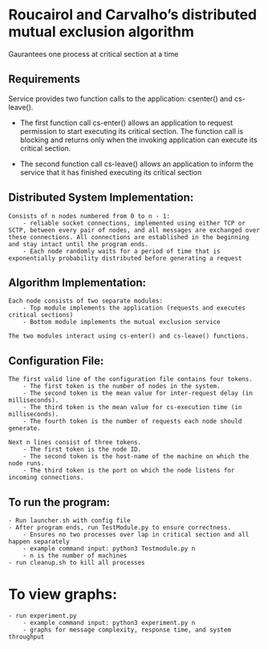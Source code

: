 # Roucairol and Carvalho’s distributed mutual exclusion algorithm

Gaurantees one process at critical section at a time

## Requirements

Service provides two function calls to the application: csenter() and cs-leave(). 

- The first function call cs-enter() allows an application to request permission
to start executing its critical section. The function call is blocking and returns only when the invoking application can execute its critical section. 

- The second function call cs-leave() allows an application to inform the service that it has finished executing its critical section


## Distributed System Implementation:

    Consists of n nodes numbered from 0 to n - 1:
        - reliable socket connections, implemented using either TCP or SCTP, between every pair of nodes, and all messages are exchanged over these connections. All connections are established in the beginning and stay intact until the program ends.
        - Each node randomly waits for a period of time that is exponentially probability distributed before generating a request

## Algorithm Implementation: 

    Each node consists of two separate modules:
        - Top module implements the application (requests and executes critical sections)
        - Bottom module implements the mutual exclusion service

    The two modules interact using cs-enter() and cs-leave() functions.

## Configuration File:

    The first valid line of the configuration file contains four tokens. 
        - The first token is the number of nodes in the system.
        - The second token is the mean value for inter-request delay (in milliseconds).
        - The third token is the mean value for cs-execution time (in milliseconds).
        - The fourth token is the number of requests each node should generate.

    Next n lines consist of three tokens.
        - The first token is the node ID.
        - The second token is the host-name of the machine on which the node runs.
        - The third token is the port on which the node listens for incoming connections.

## To run the program:
    - Run launcher.sh with config file
    - After program ends, run TestModule.py to ensure correctness.
        - Ensures no two processes over lap in critical section and all happen separately
        - example command input: python3 Testmodule.py n
        - n is the number of machines
    - run cleanup.sh to kill all processes

# To view graphs:
    - run experiment.py
        - example command input: python3 experiment.py n
        - graphs for message complexity, response time, and system throughput
    
